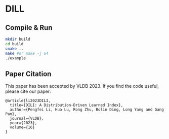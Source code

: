 # DILL
## Compile & Run


```bash
mkdir build
cd build
cmake ..
make #or make -j 64
./example
```

## Paper Citation

This paper has been accepted by VLDB 2023. If you find the code useful, please cite our paper:

```
@article{li2023DILI,
  title={DILI: A Distribution-Driven Learned Index},
  author={Pengfei Li, Hua Lu, Rong Zhu, Bolin Ding, Long Yang and Gang Pan},
  journal={VLDB},
  year={2023},
  volume={16}
}
```
